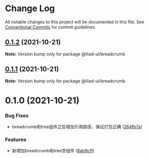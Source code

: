 # Change Log

All notable changes to this project will be documented in this file.
See [Conventional Commits](https://conventionalcommits.org) for commit guidelines.

## [0.1.2](https://github.com/gaoding-inc/Iliad-ui/compare/@iliad-ui/breadcrumb@0.1.1...@iliad-ui/breadcrumb@0.1.2) (2021-10-21)

**Note:** Version bump only for package @iliad-ui/breadcrumb





## [0.1.1](https://github.com/gaoding-inc/Iliad-ui/compare/@iliad-ui/breadcrumb@0.1.0...@iliad-ui/breadcrumb@0.1.1) (2021-10-21)

**Note:** Version bump only for package @iliad-ui/breadcrumb





# 0.1.0 (2021-10-21)


### Bug Fixes

* breadcrumb和tree组件之后增加引用路径，保证打包正确 ([264fb7a](https://github.com/gaoding-inc/Iliad-ui/commit/264fb7a1c4fd186451973326b4e88a26b3189ffa))


### Features

* 新增加breadcrumb和tree空组件 ([8ab9cff](https://github.com/gaoding-inc/Iliad-ui/commit/8ab9cff9b5efd0b792bafea53723122a67f77017))
